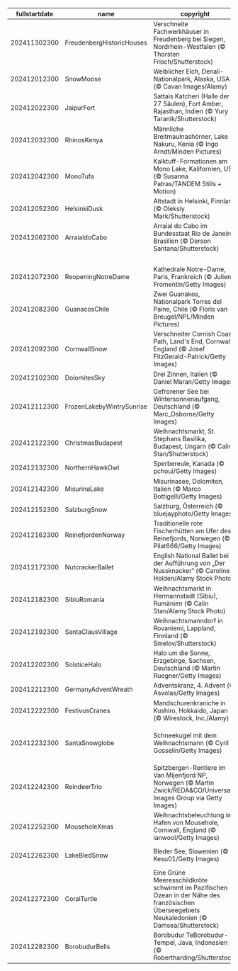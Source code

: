|fullstartdate|name|copyright|title|image|
|--|--|--|--|--|
202411302300|FreudenbergHistoricHouses|Verschneite Fachwerkhäuser in Freudenberg bei Siegen, Nordrhein-Westfalen (© Thorsten Frisch/Shutterstock)|Zeit der Besinnung|![](/de-DE/2024/12/202411302300FreudenbergHistoricHouses.jpg)|
202412012300|SnowMoose|Weiblicher Elch, Denali-Nationalpark, Alaska, USA (© Cavan Images/Alamy)|Majestät der Wildnis|![](/de-DE/2024/12/202412012300SnowMoose.jpg)|
202412022300|JaipurFort|Sattais Katcheri (Halle der 27 Säulen), Fort Amber, Rajasthan, Indien (© Yury Taranik/Shutterstock)|Das Vermächtnis der Säulen|![](/de-DE/2024/12/202412022300JaipurFort.jpg)|
202412032300|RhinosKenya|Männliche Breitmaulnashörner, Lake Nakuru, Kenia (© Ingo Arndt/Minden Pictures)|In Gefahr, auszusterben|![](/de-DE/2024/12/202412032300RhinosKenya.jpg)|
202412042300|MonoTufa|Kalktuff-Formationen am Mono Lake, Kalifornien, USA (© Susanna Patras/TANDEM Stills + Motion)|Wunder der Natur|![](/de-DE/2024/12/202412042300MonoTufa.jpg)|
202412052300|HelsinkiDusk|Altstadt in Helsinki, Finnland (© Oleksiy Mark/Shutterstock)|Alles Gute Finnland!|![](/de-DE/2024/12/202412052300HelsinkiDusk.jpg)|
202412062300|ArraialdoCabo|Arraial do Cabo im Bundesstaat Rio de Janeiro, Brasilien (© Derson Santana/Shutterstock)|Flucht ins Paradies?|![](/de-DE/2024/12/202412062300ArraialdoCabo.jpg)|
||||![](/de-DE/2024/12/.jpg)|
202412072300|ReopeningNotreDame|Kathedrale Notre-Dame, Paris, Frankreich (© Julien Fromentin/Getty Images)|Das große Comeback|![](/de-DE/2024/12/202412072300ReopeningNotreDame.jpg)|
202412082300|GuanacosChile|Zwei Guanakos, Nationalpark Torres del Paine, Chile (© Floris van Breugel/NPL/Minden Pictures)|Wo die Gipfel den Himmel berühren|![](/de-DE/2024/12/202412082300GuanacosChile.jpg)|
202412092300|CornwallSnow|Verschneiter Cornish Coast Path, Land's End, Cornwall, England (© Josef FitzGerald-Patrick/Getty Images)|Schnee und Gischt im Morgenlicht?|![](/de-DE/2024/12/202412092300CornwallSnow.jpg)|
202412102300|DolomitesSky|Drei Zinnen, Italien (© Daniel Maran/Getty Images)|Die glorreichen Drei|![](/de-DE/2024/12/202412102300DolomitesSky.jpg)|
202412112300|FrozenLakebyWintrySunrise|Gefrorener See bei Wintersonnenaufgang, Deutschland (© Marc_Osborne/Getty Images)|Gefrorenes Blau im Morgenrot|![](/de-DE/2024/12/202412112300FrozenLakebyWintrySunrise.jpg)|
202412122300|ChristmasBudapest|Weihnachtsmarkt, St. Stephans Basilika, Budapest, Ungarn (© Calin Stan/Shutterstock)|Advent rund um die Basilika|![](/de-DE/2024/12/202412122300ChristmasBudapest.jpg)|
202412132300|NorthernHawkOwl|Sperbereule, Kanada (© pchoui/Getty Images)|Wachsame Augen|![](/de-DE/2024/12/202412132300NorthernHawkOwl.jpg)|
202412142300|MisurinaLake|Misurinasee, Dolomiten, Italien (© Marco Bottigelli/Getty Images)|Gespiegelte Schönheit|![](/de-DE/2024/12/202412142300MisurinaLake.jpg)|
202412152300|SalzburgSnow|Salzburg, Österreich (© bluejayphoto/Getty Images)|Musik liegt in der Luft|![](/de-DE/2024/12/202412152300SalzburgSnow.jpg)|
202412162300|ReinefjordenNorway|Traditionelle rote Fischerhütten am Ufer des Reinefjords, Norwegen (© Pilat666/Getty Images)|Ein Hauch von Rot im Winterparadies|![](/de-DE/2024/12/202412162300ReinefjordenNorway.jpg)|
202412172300|NutcrackerBallet|English National Ballet bei der Aufführung von „Der Nussknacker“ (© Caroline Holden/Alamy Stock Photo)|Die Magie des Tanzes|![](/de-DE/2024/12/202412172300NutcrackerBallet.jpg)|
202412182300|SibiuRomania|Weihnachtsmarkt in Hermannstadt (Sibiu), Rumänien (© Calin Stan/Alamy Stock Photo)|Winterlicher Lichterzauber|![](/de-DE/2024/12/202412182300SibiuRomania.jpg)|
202412192300|SantaClausVillage|Weihnachtsmanndorf in Rovaniemi, Lappland, Finnland (© Smelov/Shutterstock)|Ist es schon soweit?|![](/de-DE/2024/12/202412192300SantaClausVillage.jpg)|
202412202300|SolsticeHalo|Halo um die Sonne, Erzgebirge, Sachsen, Deutschland (© Martin Ruegner/Getty Images)|Ode an die Sonne|![](/de-DE/2024/12/202412202300SolsticeHalo.jpg)|
202412212300|GermanyAdventWreath|Adventskranz, 4. Advent (© Asvolas/Getty Images)|Steht es schon vor der Tür?|![](/de-DE/2024/12/202412212300GermanyAdventWreath.jpg)|
202412222300|FestivusCranes|Mandschurenkraniche in Kushiro, Hokkaido, Japan (© Wirestock, Inc./Alamy)|Yin und Yang?|![](/de-DE/2024/12/202412222300FestivusCranes.jpg)|
202412232300|SantaSnowglobe|Schneekugel mit dem Weihnachtsmann (© Cyril Gosselin/Getty Images)|Fröhliche Weihnachten allen heut’, Licht und Liebe für alle Leut’|![](/de-DE/2024/12/202412232300SantaSnowglobe.jpg)|
202412242300|ReindeerTrio|Spitzbergen-Rentiere im Van Mijenfjord NP, Norwegen (© Martin Zwick/REDA&CO/Universal Images Group via Getty Images)|Fröhliches Weihnachtsfest!|![](/de-DE/2024/12/202412242300ReindeerTrio.jpg)|
202412252300|MouseholeXmas|Weihnachtsbeleuchtung im Hafen von Mousehole, Cornwall, England (© ianwool/Getty Images)|Die Ferien gehen weiter|![](/de-DE/2024/12/202412252300MouseholeXmas.jpg)|
202412262300|LakeBledSnow|Bleder See, Slowenien (© Kesu01/Getty Images)|Wenn Wintermärchen wahr werden|![](/de-DE/2024/12/202412262300LakeBledSnow.jpg)|
202412272300|CoralTurtle|Eine Grüne Meeresschildkröte schwimmt im Pazifischen Ozean in der Nähe des französischen Überseegebiets Neukaledonien (© Damsea/Shutterstock)|Schatten im Paradies|![](/de-DE/2024/12/202412272300CoralTurtle.jpg)|
202412282300|BorobudurBells|Borobudur TeBorobudur-Tempel, Java, Indonesien (© Robertharding/Shutterstock)|Auf dem heiligen Berg|![](/de-DE/2024/12/202412282300BorobudurBells.jpg)|
